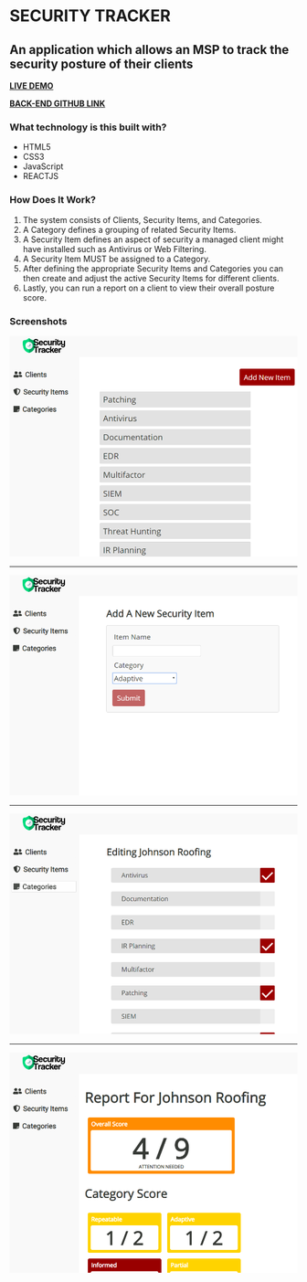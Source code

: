 # SECURITY TRACKER

## An application which allows an MSP to track the security posture of their clients

**[LIVE DEMO](https://security-tracker.now.sh/)**

**[BACK-END GITHUB LINK](https://github.com/rybo9000/security-tracker-server)**

### What technology is this built with?

- HTML5
- CSS3
- JavaScript
- REACTJS

### How Does It Work?

1. The system consists of Clients, Security Items, and Categories.
2. A Category defines a grouping of related Security Items.
3. A Security Item defines an aspect of security a managed client might have installed such as Antivirus or Web Filtering.
4. A Security Item MUST be assigned to a Category.
5. After defining the appropriate Security Items and Categories you can then create and adjust the active Security Items for different clients.
6. Lastly, you can run a report on a client to view their overall posture score.

### Screenshots

![Security Tracker Security Items](https://github.com/rybo9000/repo-content/blob/master/ST_1.png?raw=true)

---

![Security Tracker Add New Security Item](https://github.com/rybo9000/repo-content/blob/master/ST_2.png?raw=true)

---

![Security Tracker Edit Client](https://github.com/rybo9000/repo-content/blob/master/ST_3.png?raw=true)

---

![Security Tracker Client Report](https://github.com/rybo9000/repo-content/blob/master/ST_4.png?raw=true)
